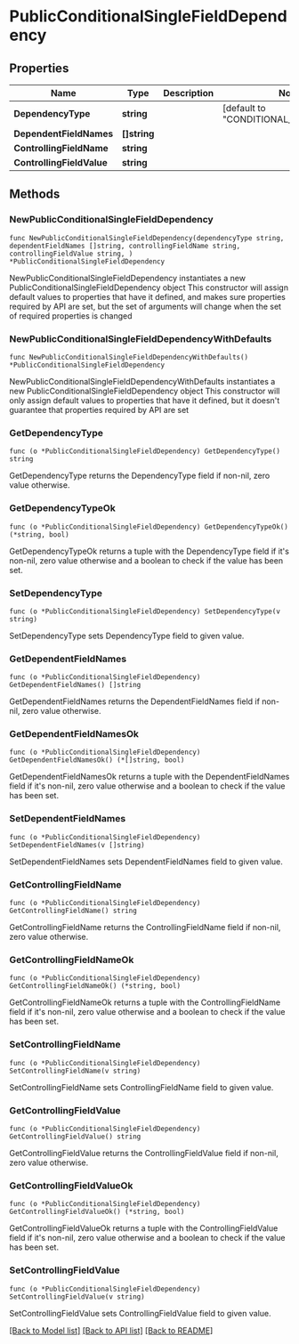 # PublicConditionalSingleFieldDependency

## Properties

Name | Type | Description | Notes
------------ | ------------- | ------------- | -------------
**DependencyType** | **string** |  | [default to "CONDITIONAL_SINGLE_FIELD"]
**DependentFieldNames** | **[]string** |  | 
**ControllingFieldName** | **string** |  | 
**ControllingFieldValue** | **string** |  | 

## Methods

### NewPublicConditionalSingleFieldDependency

`func NewPublicConditionalSingleFieldDependency(dependencyType string, dependentFieldNames []string, controllingFieldName string, controllingFieldValue string, ) *PublicConditionalSingleFieldDependency`

NewPublicConditionalSingleFieldDependency instantiates a new PublicConditionalSingleFieldDependency object
This constructor will assign default values to properties that have it defined,
and makes sure properties required by API are set, but the set of arguments
will change when the set of required properties is changed

### NewPublicConditionalSingleFieldDependencyWithDefaults

`func NewPublicConditionalSingleFieldDependencyWithDefaults() *PublicConditionalSingleFieldDependency`

NewPublicConditionalSingleFieldDependencyWithDefaults instantiates a new PublicConditionalSingleFieldDependency object
This constructor will only assign default values to properties that have it defined,
but it doesn't guarantee that properties required by API are set

### GetDependencyType

`func (o *PublicConditionalSingleFieldDependency) GetDependencyType() string`

GetDependencyType returns the DependencyType field if non-nil, zero value otherwise.

### GetDependencyTypeOk

`func (o *PublicConditionalSingleFieldDependency) GetDependencyTypeOk() (*string, bool)`

GetDependencyTypeOk returns a tuple with the DependencyType field if it's non-nil, zero value otherwise
and a boolean to check if the value has been set.

### SetDependencyType

`func (o *PublicConditionalSingleFieldDependency) SetDependencyType(v string)`

SetDependencyType sets DependencyType field to given value.


### GetDependentFieldNames

`func (o *PublicConditionalSingleFieldDependency) GetDependentFieldNames() []string`

GetDependentFieldNames returns the DependentFieldNames field if non-nil, zero value otherwise.

### GetDependentFieldNamesOk

`func (o *PublicConditionalSingleFieldDependency) GetDependentFieldNamesOk() (*[]string, bool)`

GetDependentFieldNamesOk returns a tuple with the DependentFieldNames field if it's non-nil, zero value otherwise
and a boolean to check if the value has been set.

### SetDependentFieldNames

`func (o *PublicConditionalSingleFieldDependency) SetDependentFieldNames(v []string)`

SetDependentFieldNames sets DependentFieldNames field to given value.


### GetControllingFieldName

`func (o *PublicConditionalSingleFieldDependency) GetControllingFieldName() string`

GetControllingFieldName returns the ControllingFieldName field if non-nil, zero value otherwise.

### GetControllingFieldNameOk

`func (o *PublicConditionalSingleFieldDependency) GetControllingFieldNameOk() (*string, bool)`

GetControllingFieldNameOk returns a tuple with the ControllingFieldName field if it's non-nil, zero value otherwise
and a boolean to check if the value has been set.

### SetControllingFieldName

`func (o *PublicConditionalSingleFieldDependency) SetControllingFieldName(v string)`

SetControllingFieldName sets ControllingFieldName field to given value.


### GetControllingFieldValue

`func (o *PublicConditionalSingleFieldDependency) GetControllingFieldValue() string`

GetControllingFieldValue returns the ControllingFieldValue field if non-nil, zero value otherwise.

### GetControllingFieldValueOk

`func (o *PublicConditionalSingleFieldDependency) GetControllingFieldValueOk() (*string, bool)`

GetControllingFieldValueOk returns a tuple with the ControllingFieldValue field if it's non-nil, zero value otherwise
and a boolean to check if the value has been set.

### SetControllingFieldValue

`func (o *PublicConditionalSingleFieldDependency) SetControllingFieldValue(v string)`

SetControllingFieldValue sets ControllingFieldValue field to given value.



[[Back to Model list]](../README.md#documentation-for-models) [[Back to API list]](../README.md#documentation-for-api-endpoints) [[Back to README]](../README.md)


